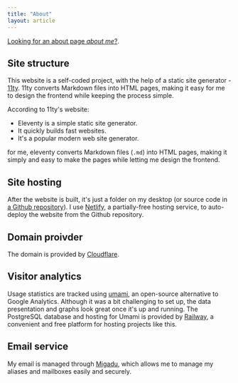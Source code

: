 ```yaml
---
title: "About"
layout: article
---
```


[Looking for an about page *about me*?](/me).

## Site structure
This website is a self-coded project, with the help of a static site generator - [11ty](https://www.11ty.dev/). 11ty converts Markdown files into HTML pages, making it easy for me to design the frontend while keeping the process simple.

According to 11ty's website:
- Eleventy is a simple static site generator.
- It quickly builds fast websites.
- It's a popular modern web site generator.

for me, eleventy converts Markdown files (`.md`) into HTML pages, making it simply and easy to make the pages while letting me design the frontend.

## Site hosting
After the website is built, it's just a folder on my desktop (or source code in [a Github repository](https://www.github.com/uncenter/uncenter.org)). I use [Netlify](https://www.netlify.com/), a partially-free hosting service, to auto-deploy the website from the Github repository.

## Domain proivder
The domain is provided by [Cloudflare](https://www.cloudflare.com/).

## Visitor analytics
Usage statistics are tracked using [umami](https://umami.is/), an open-source alternative to Google Analytics. Although it was a bit challenging to set up, the data presentation and graphs look great once it's up and running. The PostgreSQL database and hosting for Umami is provided by [Railway](https://railway.app/), a convenient and free platform for hosting projects like this.

## Email service
My email is managed through [Migadu](https://www.migadu.com/), which allows me to manage my aliases and mailboxes easily and securely.